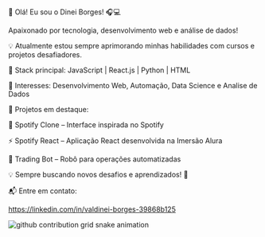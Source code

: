 🚀 Olá! Eu sou o Dinei Borges! 🎧💻


Apaixonado por tecnologia, desenvolvimento web e análise de dados! 

💡 Atualmente estou sempre aprimorando minhas habilidades com cursos e projetos desafiadores.


🔹 Stack principal: JavaScript | React.js | Python | HTML

🔹 Interesses: Desenvolvimento Web, Automação, Data Science e Analise de Dados

🔹 Projetos em destaque:



🎵 Spotify Clone – Interface inspirada no Spotify

⚡ Spotify React – Aplicação React desenvolvida na Imersão Alura

🤖 Trading Bot – Robô para operações automatizadas

💡 Sempre buscando novos desafios e aprendizados! 🚀



📬 Entre em contato:

https://linkedin.com/in/valdinei-borges-39868b125



<picture>
  <source media="(prefers-color-scheme: dark)" srcset="https://raw.githubusercontent.com/BorgesDineii/BorgesDineii/output/github-contribution-grid-snake-dark.svg">
  <source media="(prefers-color-scheme: light)" srcset="https://raw.githubusercontent.com/BorgesDineii/BorgesDineii/output/github-contribution-grid-snake.svg">
  <img alt="github contribution grid snake animation" src="https://raw.githubusercontent.com/BorgesDineii/BorgesDineii/output/github-contribution-grid-snake.svg">
</picture>
